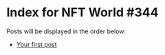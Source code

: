 # Index for NFT World #344
Posts will be displayed in the order below:

- [Your first post](./001-first.md)

